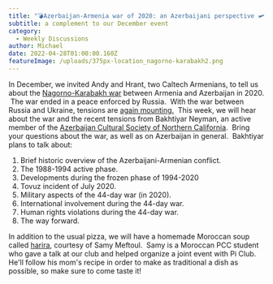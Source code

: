 ```yaml
---
title: "💣Azerbaijan-Armenia war of 2020: an Azerbaijani perspective 🛩️"
subtitle: a complement to our December event
category:
  - Weekly Discussions
author: Michael
date: 2022-04-28T01:00:00.160Z
featureImage: /uploads/375px-location_nagorno-karabakh2.png
---
```

In December, we invited Andy and Hrant, two Caltech Armenians, to tell us about the [Nagorno-Karabakh war](https://en.wikipedia.org/wiki/2020_Nagorno-Karabakh_war "https\://en.wikipedia.org/wiki/2020_Nagorno-Karabakh_war") between Armenia and Azerbaijan in 2020.  The war ended in a peace enforced by Russia.  With the war between Russia and Ukraine, tensions are [again mounting.](https://www.bloomberg.com/news/articles/2022-03-28/azerbaijan-armenia-tensions-surge-with-russia-distracted-by-war "https\://www.bloomberg.com/news/articles/2022-03-28/azerbaijan-armenia-tensions-surge-with-russia-distracted-by-war")  This week, we will hear about the war and the recent tensions from Bakhtiyar Neyman, an active member of the [Azerbaijan Cultural Society of Northern California](https://www.acsnc.org/ "https\://www.acsnc.org/").  Bring your questions about the war, as well as on Azerbaijan in general.  Bakhtiyar plans to talk about:

1. Brief historic overview of the Azerbaijani-Armenian conflict.
2. The 1988-1994 active phase.
3. Developments during the frozen phase of 1994-2020
4. Tovuz incident of July 2020.
5. Military aspects of the 44-day war (in 2020).
6. International involvement during the 44-day war.
7. Human rights violations during the 44-day war.
8. The way forward.

In addition to the usual pizza, we will have a homemade Moroccan soup called [harira](https://en.wikipedia.org/wiki/Harira "https\://en.wikipedia.org/wiki/Harira"), courtesy of Samy Meftoul.  Samy is a Moroccan PCC student who gave a talk at our club and helped organize a joint event with Pi Club.  He'll follow his mom's recipe in order to make as traditional a dish as possible, so make sure to come taste it!